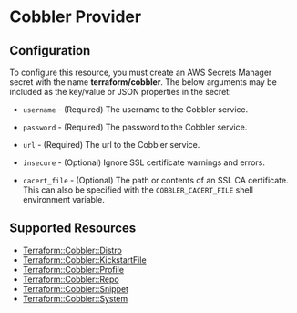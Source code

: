 # Cobbler Provider

## Configuration

To configure this resource, you must create an AWS Secrets Manager secret with the name **terraform/cobbler**. The below arguments may be included as the key/value or JSON properties in the secret:

* `username` - (Required) The username to the Cobbler service.

* `password` - (Required) The password to the Cobbler service.

* `url` - (Required) The url to the Cobbler service.

* `insecure` - (Optional) Ignore SSL certificate warnings and errors.

* `cacert_file` - (Optional) The path or contents of an SSL CA certificate.
  This can also be specified with the `COBBLER_CACERT_FILE` shell environment
  variable.


## Supported Resources

* [Terraform::Cobbler::Distro](docs/providers/cobbler/Distro.md)
* [Terraform::Cobbler::KickstartFile](docs/providers/cobbler/KickstartFile.md)
* [Terraform::Cobbler::Profile](docs/providers/cobbler/Profile.md)
* [Terraform::Cobbler::Repo](docs/providers/cobbler/Repo.md)
* [Terraform::Cobbler::Snippet](docs/providers/cobbler/Snippet.md)
* [Terraform::Cobbler::System](docs/providers/cobbler/System.md)